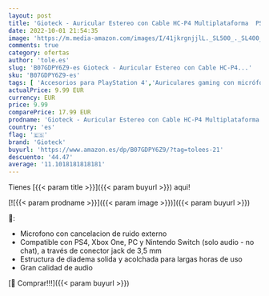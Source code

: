 ```yaml
---
layout: post
title: 'Gioteck - Auricular Estereo con Cable HC-P4 Multiplataforma  PS4 '
date: 2022-10-01 21:54:35
image: 'https://m.media-amazon.com/images/I/41jkrgnjjlL._SL500_._SL400_.jpg'
comments: true
category: ofertas
author: 'tole.es'
slug: 'B07GDPY6Z9-es Gioteck - Auricular Estereo con Cable HC-P4...'
sku: 'B07GDPY6Z9-es'
tags: [ 'Accesorios para PlayStation 4','Auriculares gaming con micrófono para PlayStation 4','Hardware y juegos para PlayStation 4','Videojuegos','gioteck','ps4','🇪🇸', ]
actualPrice: 9.99 EUR
currency: EUR
price: 9.99
comparePrice: 17.99 EUR
prodname: 'Gioteck - Auricular Estereo con Cable HC-P4 Multiplataforma  PS4 '
country: 'es'
flag: '🇪🇸'
brand: 'Gioteck'
buyurl: 'https://www.amazon.es/dp/B07GDPY6Z9/?tag=tolees-21'
descuento: '44.47'
average: '11.1018181818181'
---
```


Tienes [{{< param title >}}]({{< param buyurl >}}) aqui!

[![{{< param prodname >}}]({{< param image >}})]({{< param buyurl >}})

🔎:

- Microfono con cancelacion de ruido externo
- Compatible con PS4, Xbox One, PC y Nintendo Switch (solo audio - no chat), a través de conector jack de 3,5 mm
- Estructura de diadema solida y acolchada para largas horas de uso
- Gran calidad de audio

[🛒 Comprar!!!]({{< param buyurl >}})
